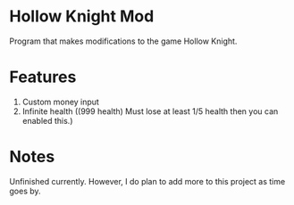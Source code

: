 # Hollow Knight Mod 
Program that makes modifications to the game Hollow Knight. 

# Features 
1. Custom money input
2. Infinite health ((999 health) Must lose at least 1/5 health then you can enabled this.)

# Notes 
Unfinished currently. However, I do plan to add more to this project as time goes by.  
